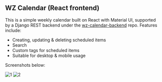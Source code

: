## WZ Calendar (React frontend)
This is a simple weekly calendar built on React with Material UI, supported by a Django REST backend under the [wz-calendar-backend](https://github.com/yeoweizheng/wz-calendar-backend) repo. Features include:
- Creating, updating & deleting scheduled items
- Search
- Custom tags for scheduled items
- Suitable for desktop & mobile usage

Screenshots below:

![1](https://user-images.githubusercontent.com/30838747/235465726-c69a48c9-0f98-4300-b60e-bfece0a3fa91.jpg)
![2](https://user-images.githubusercontent.com/30838747/235465736-e4cbcbc2-9d7e-463e-bb2f-725b6b157c7a.jpg)
